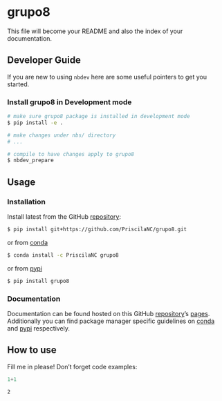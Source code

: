 # grupo8


<!-- WARNING: THIS FILE WAS AUTOGENERATED! DO NOT EDIT! -->

This file will become your README and also the index of your
documentation.

## Developer Guide

If you are new to using `nbdev` here are some useful pointers to get you
started.

### Install grupo8 in Development mode

``` sh
# make sure grupo8 package is installed in development mode
$ pip install -e .

# make changes under nbs/ directory
# ...

# compile to have changes apply to grupo8
$ nbdev_prepare
```

## Usage

### Installation

Install latest from the GitHub
[repository](https://github.com/PriscilaNC/grupo8):

``` sh
$ pip install git+https://github.com/PriscilaNC/grupo8.git
```

or from [conda](https://anaconda.org/PriscilaNC/grupo8)

``` sh
$ conda install -c PriscilaNC grupo8
```

or from [pypi](https://pypi.org/project/grupo8/)

``` sh
$ pip install grupo8
```

### Documentation

Documentation can be found hosted on this GitHub
[repository](https://github.com/PriscilaNC/grupo8)’s
[pages](https://PriscilaNC.github.io/grupo8/). Additionally you can find
package manager specific guidelines on
[conda](https://anaconda.org/PriscilaNC/grupo8) and
[pypi](https://pypi.org/project/grupo8/) respectively.

## How to use

Fill me in please! Don’t forget code examples:

``` python
1+1
```

    2

